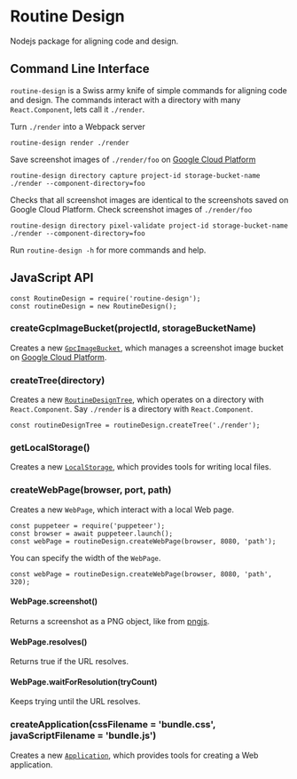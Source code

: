 # Routine Design

Nodejs package for aligning code and design.

## Command Line Interface

`routine-design` is a Swiss army knife of simple commands for aligning code and design. The commands interact with a directory with many `React.Component`, lets call it `./render`.

Turn `./render` into a Webpack server
```
routine-design render ./render
```

Save screenshot images of `./render/foo` on [Google Cloud Platform](https://cloud.google.com/)
```
routine-design directory capture project-id storage-bucket-name ./render --component-directory=foo 
```

Checks that all screenshot images are identical to the screenshots saved on Google Cloud Platform. Check screenshot images of `./render/foo`
```
routine-design directory pixel-validate project-id storage-bucket-name ./render --component-directory=foo 
```

Run `routine-design -h` for more commands and help.

## JavaScript API
```
const RoutineDesign = require('routine-design');
const routineDesign = new RoutineDesign();
```

### createGcpImageBucket(projectId, storageBucketName)

Creates a new [`GpcImageBucket`](./src/gcp-image-bucket/README.md), which manages a screenshot image bucket on [Google Cloud Platform](https://cloud.google.com/).

### createTree(directory)

Creates a new [`RoutineDesignTree`](./src/routine-design-tree/README.md), which operates on a directory with `React.Component`. Say `./render` is a directory with `React.Component`.

```
const routineDesignTree = routineDesign.createTree('./render');
```

### getLocalStorage()

Creates a new [`LocalStorage`](./src/local-storage/README.md), which provides tools for writing local files.

### createWebPage(browser, port, path)

Creates a new `WebPage`, which interact with a local Web page.

```
const puppeteer = require('puppeteer');
const browser = await puppeteer.launch();
const webPage = routineDesign.createWebPage(browser, 8080, 'path');
```

You can specify the width of the `WebPage`.

```
const webPage = routineDesign.createWebPage(browser, 8080, 'path', 320);
```

#### WebPage.screenshot()

Returns a screenshot as a PNG object, like from [pngjs](https://www.npmjs.com/package/pngjs).

#### WebPage.resolves()

Returns true if the URL resolves.

#### WebPage.waitForResolution(tryCount)

Keeps trying until the URL resolves.

### createApplication(cssFilename = 'bundle.css', javaScriptFilename = 'bundle.js')

Creates a new [`Application`](./src/application/README.md), which provides tools for creating a Web application.
